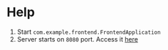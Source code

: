 # Help

1. Start `com.example.frontend.FrontendApplication`
2. Server starts on `8080` port. Access it [here](http://frontend-service.localtest.me:8080)

